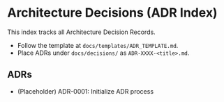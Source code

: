# Architecture Decisions (ADR Index)

This index tracks all Architecture Decision Records.

- Follow the template at `docs/templates/ADR_TEMPLATE.md`.
- Place ADRs under `docs/decisions/` as `ADR-XXXX-<title>.md`.

## ADRs

<!-- Add newest on top -->

- (Placeholder) ADR-0001: Initialize ADR process
